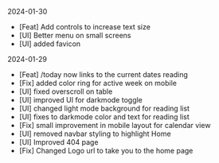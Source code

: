 
2024-01-30

* [Feat] Add controls to increase text size
* [UI] Better menu on small screens
* [UI] added favicon


2024-01-29

* [Feat] /today now links to the current dates reading
* [Fix] added color ring for active week on mobile
* [UI] fixed overscroll on table
* [UI] improved UI for darkmode toggle
* [UI] changed light mode background for reading list
* [UI] fixes to darkmode color and text for reading list
* [Fix] small improvement in mobile layout for calendar view
* [UI] removed navbar styling to highlight Home
* [UI] Improved 404 page
* [Fix] Changed Logo url to take you to the home page
